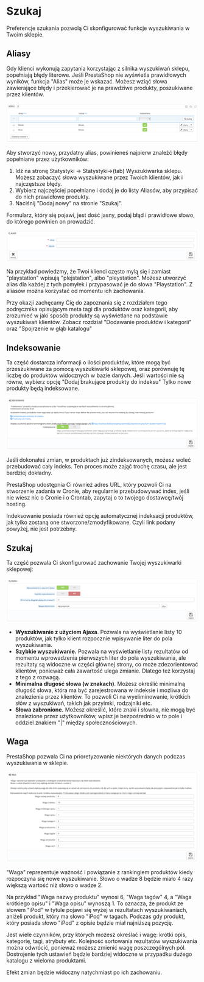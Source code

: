 # Szukaj

Preferencje szukania pozwolą Ci skonfigurować funkcje wyszukiwania w Twoim sklepie.

## Aliasy <a href="#szukaj-aliasy" id="szukaj-aliasy"></a>

Gdy klienci wykonują zapytania korzystając z silnika wyszukiwań sklepu, popełniają błędy literowe. Jeśli PrestaShop nie wyświetla prawidłowych wyników, funkcja "Alias" może je wskazać. Możesz wziąć słowa zawierające błędy i przekierować je na prawdziwe produkty, poszukiwane przez klientów.

![](../../../.gitbook/assets/30245420.png)

Aby stworzyć nowy, przydatny alias, powinieneś najpierw znaleźć błędy popełniane przez użytkowników:

1. Idź na stronę Statystyki -> Statystyki->(tab) Wyszukiwarka sklepu. Możesz zobaczyć słowa wyszukiwane przez Twoich klientów, jak i najczęstsze błędy.
2. Wybierz najczęściej popełniane i dodaj je do listy Aliasów, aby przypisać do nich prawidłowe produkty.
3. Naciśnij "Dodaj nowy" na stronie "Szukaj".

Formularz, który się pojawi, jest dość jasny, podaj błąd i prawidłowe słowo, do którego powinien on prowadzić.

![](../../../.gitbook/assets/30245421.png)

Na przykład powiedzmy, że Twoi klienci często mylą się i zamiast "playstation" wpisują "plejstation", albo "pleystation". Możesz utworzyć alias dla każdej z tych pomyłek i przypasować je do słowa "Playstation". Z aliasów można korzystać od momentu ich zachowania.

Przy okazji zachęcamy Cię do zapoznania się z rozdziałem tego podręcznika opisującym meta tagi dla produktów oraz kategorii, aby zrozumieć w jaki sposób produkty są wyświetlane na podstawie wyszukiwań klientów. Zobacz rozdział "Dodawanie produktów i kategorii" oraz "Spojrzenie w głąb katalogu"

## Indeksowanie <a href="#szukaj-indeksowanie" id="szukaj-indeksowanie"></a>

Ta część dostarcza informacji o ilości produktów, które mogą być przeszukiwane za pomocą wyszukiwarki sklepowej, oraz porównuję tę liczbę do produktów widocznych w bazie danych. Jeśli wartości nie są równe, wybierz opcję "Dodaj brakujące produkty do indeksu" Tylko nowe produkty będą indeksowane.

![](../../../.gitbook/assets/30245422.png)

Jeśli dokonałeś zmian, w produktach już zindeksowanych, możesz woleć przebudować cały indeks. Ten proces może zająć trochę czasu, ale jest bardziej dokładny.

PrestaShop udostępnia Ci również adres URL, który pozwoli Ci na stworzenie zadania w Cronie, aby regularnie przebudowywać index, jeśli nie wiesz nic o Cronie i o Crontab, zapytaj o to twojego dostawcę/twój hosting.

Indeksowanie posiada również opcję automatycznej indeksacji produktów, jak tylko zostaną one stworzone/zmodyfikowane. Czyli link podany powyżej, nie jest potrzebny.

## Szukaj <a href="#szukaj-szukaj" id="szukaj-szukaj"></a>

Ta część pozwala Ci skonfigurować zachowanie Twojej wyszukiwarki sklepowej:

![](../../../.gitbook/assets/30245423.png)

* **Wyszukiwanie z użyciem Ajaxa**. Pozwala na wyświetlanie listy 10 produktów, jak tylko klient rozpocznie wpisywanie liter do pola wyszukiwania.
* **Szybkie wyszukiwanie.** Pozwala na wyświetlanie listy rezultatów od momentu wprowadzenia pierwszych liter do pola wyszukiwania, ale rezultaty są widoczne w części głównej strony, co może zdezorientować klientów, ponieważ cała zawartość ulega zmianie. Dlatego też korzystaj z tego z rozwagą.
* **Minimalna długość słowa (w znakach)**. Możesz określić minimalną długość słowa, która ma być zarejestrowana w indeksie i możliwa do znalezienia przez klientów. To pozwoli Ci na wyeliminowanie, krótkich słów z wyszukiwań, takich jak przyimki, rodzajniki etc.
* **Słowa zabronione.** Możesz określić, które znaki i słowna, nie mogą być znalezione przez użytkowników, wpisz je bezpośrednio w to pole i oddziel znakiem "|" między społecznościowych.

## Waga <a href="#szukaj-waga" id="szukaj-waga"></a>

PrestaShop pozwala Ci na prioretyzowanie niektórych danych podczas wyszukiwania w sklepie.

![](../../../.gitbook/assets/30245424.png)

"Waga" reprezentuje ważność i powiązanie z rankingiem produktów kiedy rozpoczyna się nowe wyszukiwanie. Słowo o wadze 8 będzie miało 4 razy większą wartość niż słowo o wadze 2.

Na przykład "Waga nazwy produktu" wynosi 6, "Waga tagów" 4, a "Waga krótkiego opisu" i "Waga opisu" wynoszą 1. To oznacza, że produkt ze słowem "iPod" w tytule pojawi się wyżej w rezultatach wyszukiwaniach, aniżeli produkt, który ma słowo "iPod" w tagach. Podczas gdy produkt, który posiada słowo "iPod" z opisie będzie miał najniższą pozycję.

Jest wiele czynników, przy których możesz określać i wagę: krótki opis, kategorię, tagi, atrybuty etc. Kolejność sortowania rezultatów wyszukiwania można odwrócić, ponieważ możesz zmienić wagę poszczególnych pól. Dostrojenie tych ustawień będzie bardziej widoczne w przypadku dużego katalogu z wieloma produktami.

Efekt zmian będzie widoczny natychmiast po ich zachowaniu.
